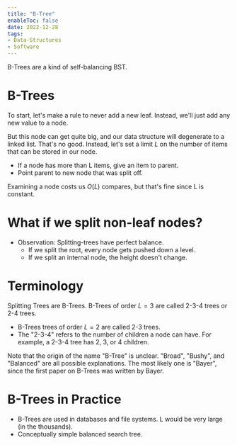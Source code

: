 ```yaml
---
title: "B-Tree"
enableToc: false
date: 2022-12-28
tags:
- Data-Structures
- Software
---
```


B-Trees are a kind of self-balancing BST. 

# B-Trees

To start, let's make a rule to never add a new leaf. Instead, we'll just add any new value to a node.

But this node can get quite big, and our data structure will degenerate to a linked list. That's no good. Instead, let's set a limit $L$ on the number of items
that can be stored in our node. 

- If a node has more than L items, give an item to parent.
- Point parent to new node that was split off.

Examining a node costs us $O(L)$ compares, but that's fine since L is constant.

# What if we split non-leaf nodes?

- Observation: Splitting-trees have perfect balance. 
  - If we split the root, every node gets pushed down a level.
  - If we split an internal node, the height doesn't change. 

# Terminology

Splitting Trees are B-Trees. B-Trees of order $L = 3$ are called 2-3-4 trees or 2-4 trees. 
- B-Trees trees of order $L = 2$ are called 2-3 trees. 
- The "2-3-4" refers to the number of children a node can have. For example, a 2-3-4 tree has 2, 3, or 4 children.


Note that the origin of the name "B-Tree" is unclear. "Broad", "Bushy", and "Balanced" are all possible explanations. The most likely one is "Bayer", since the first paper on B-Trees was written by Bayer.

# B-Trees in Practice

- B-Trees are used in databases and file systems. L would be very large (in the thousands).
- Conceptually simple balanced search tree.







